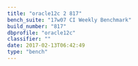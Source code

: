 ```yaml
---
title: "oracle12c 2 817"
bench_suite: "17w07 CI Weekly Benchmark"
build_number: "817"
dbprofile: "oracle12c"
classifier: ""
date: 2017-02-13T06:42:49
type: "bench"
---
```


